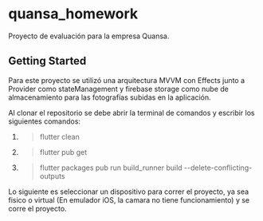 # quansa_homework

Proyecto de evaluación para la empresa Quansa.

## Getting Started

Para este proyecto se utilizó una arquitectura MVVM con Effects junto a Provider como stateManagement y firebase storage como nube de almacenamiento para las fotografías subidas en la aplicación.

Al clonar el repositorio se debe abrir la terminal de comandos y escribir los siguientes comandos:
1. > flutter clean
2. > flutter pub get
3. > flutter packages pub run build_runner build --delete-conflicting-outputs

Lo siguiente es seleccionar un dispositivo para correr el proyecto, ya sea fisico o virtual (En emulador iOS, la camara no tiene funcionamiento) y se corre el proyecto.

